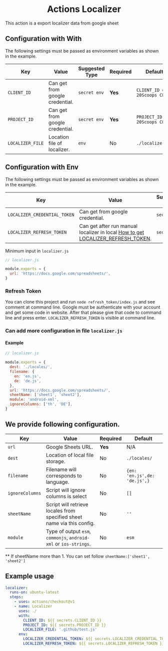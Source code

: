 <div align="center"><h1>Actions Localizer</h1></div>

This action is a export localizer data from google sheet

## Configuration with With

The following settings must be passed as environment variables as shown in the
example.

| Key              | Value                           | Suggested Type | Required | Default                      |
| ---------------- | ------------------------------- | -------------- | -------- | ---------------------------- |
| `CLIENT_ID`      | Can get from google credential. | `secret env`   | **Yes**  | `CLIENT_ID of 20Scoops CNX`  |
| `PROJECT_ID`     | Can get from google credential. | `secret env`   | **Yes**  | `PROJECT_ID of 20Scoops CNX` |
| `LOCALIZER_FILE` | Location file of localizer.     | `env`          | No       | `./localizer.js`             |

## Configuration with Env

The following settings must be passed as environment variables as shown in the
example.

| Key                          | Value                                                                                             | Suggested Type | Required | Default |
| ---------------------------- | ------------------------------------------------------------------------------------------------- | -------------- | -------- | ------- |
| `LOCALIZER_CREDENTIAL_TOKEN` | Can get from google credential.                                                                   | `secret env`   | **Yes**  | N/A     |
| `LOCALIZER_REFRESH_TOKEN`    | Can get after run manual localizer in local [How to get LOCALIZER_REFRESH_TOKEN](#Refresh-Token). | `secret env`   | **Yes**  | N/A     |

Minimum input in `localizer.js`

```js
// localizer.js

module.exports = {
  url: 'https://docs.google.com/spreadsheets/',
}
```

### Refresh Token

You can clone this project and run `node refresh_token/index.js` and see comment
at command line. Google must be authenticate with your account and get some code
in website. After that please give that code to command line and press enter.
`LOCALIZER_REFRESH_TOKEN` is visible at command line.

### Can add more configuration in file `localizer.js`

#### Example

```js
// localizer.js

module.exports = {
  dest: './locales/',
  filename: {
    en: 'en.js',
    de: 'de.js',
  },
  url: 'https://docs.google.com/spreadsheets/',
  sheetName: ['sheet1', 'sheet2'],
  module: 'android-xml',
  ignoreColumns: ['th', 'DE'],
}
```

## We provide following configuration.

| Key             | Value                                                                   | Required | Default                      |
| --------------- | ----------------------------------------------------------------------- | -------- | ---------------------------- |
| `url`           | Google Sheets URL.                                                      | **Yes**  | N/A                          |
| `dest`          | Location of local file storage.                                         | No       | `./locales/`                 |
| `filename`      | Filename will corresponds to language.                                  | No       | `{en: 'en.js',de: 'de.js',}` |
| `ignoreColumns` | Script will ignore columns is select                                    | No       | `[]`                         |
| `sheetName`     | Script will retrieve locales from specified sheet name via this config. | No       | `''`                         |
| `module`        | Type of output `esm`, `commonjs`, `android-xml` or `ios-strings`.       | No       | `esm`                        |

\*\* If sheetName more than 1. You can set follow
`sheetName:['sheet1', 'sheet2']`

## Example usage

```yml
localizer:
  runs-on: ubuntu-latest
  steps:
    - uses: actions/checkout@v1
    - name: Localizer
      uses: ./
      with:
        CLIENT_ID: ${{ secrets.CLIENT_ID }}
        PROJECT_ID: ${{ secrets.PROJECT_ID }}
        LOCALIZER_FILE: '.github/test.js'
      env:
        LOCALIZER_CREDENTIAL_TOKEN: ${{ secrets.LOCALIZER_CREDENTIAL_TOKEN }}
        LOCALIZER_REFRESH_TOKEN: ${{ secrets.LOCALIZER_REFRESH_TOKEN }}
```
